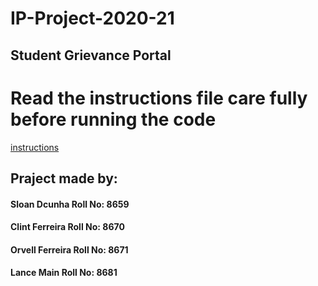 # IP-Project-2020-21
  ## Student Grievance Portal
# Read the instructions file care fully before running the code
[instructions](orvell/IP-Project-2020-21/instuction.txt)
## Praject made by:
#### Sloan Dcunha Roll No: 8659
#### Clint Ferreira Roll No: 8670
#### Orvell Ferreira Roll No: 8671
#### Lance Main Roll No: 8681
